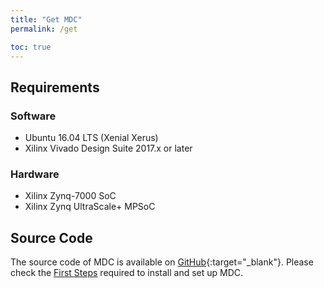 ```yaml
---
title: "Get MDC"
permalink: /get

toc: true
---
```


## Requirements

### Software

* Ubuntu 16.04 LTS (Xenial Xerus)
* Xilinx Vivado Design Suite 2017.x or later


### Hardware

* Xilinx Zynq-7000 SoC
* Xilinx Zynq UltraScale+ MPSoC


## Source Code

The source code of MDC is available on [GitHub](https://github.com/mdc-suite/mdc){:target="_blank"}.  Please check the [First Steps](/tutorials/setup) required to install and set up MDC.
